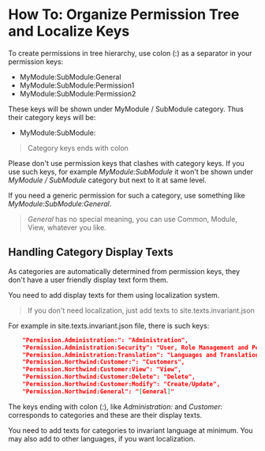 # How To: Organize Permission Tree and Localize Keys

To create permissions in tree hierarchy, use colon (:) as a separator in your permission keys:

- MyModule:SubModule:General
- MyModule:SubModule:Permission1
- MyModule:SubModule:Permission2

These keys will be shown under MyModule / SubModule category. Thus their category keys will be:

- MyModule:SubModule:

> Category keys ends with colon

Please don't use permission keys that clashes with category keys. If you use such keys, for example *MyModule:SubModule* it won't be shown under *MyModule / SubModule* category but next to it at same level.

If you need a generic permission for such a category, use something like *MyModule:SubModule:General*.

> *General* has no special meaning, you can use Common, Module, View, whatever you like.

## Handling Category Display Texts

As categories are automatically determined from permission keys, they don't have a user friendly display text form them.

You need to add display texts for them using localization system.

> If you don't need localization, just add texts to site.texts.invariant.json

For example in site.texts.invariant.json file, there is such keys:

```json
    "Permission.Administration:": "Administration",
    "Permission.Administration:Security": "User, Role Management and Permissions",
    "Permission.Administration:Translation": "Languages and Translations",
    "Permission.Northwind:Customer:": "Customers",
    "Permission.Northwind:Customer:View": "View",
    "Permission.Northwind:Customer:Delete": "Delete",
    "Permission.Northwind:Customer:Modify": "Create/Update",
    "Permission.Northwind:General": "[General]"
```

The keys ending with colon (:), like *Administration:* and *Customer:* corresponds to categories and these are their display texts.

You need to add texts for categories to invariant language at minimum. You may also add to other languages, if you want localization.
